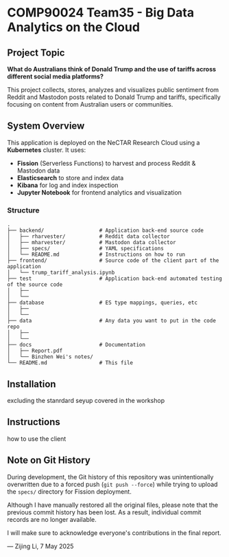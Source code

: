 # COMP90024 Team35 - Big Data Analytics on the Cloud

## Project Topic
**What do Australians think of Donald Trump and the use of tariffs across different social media platforms?**

This project collects, stores, analyzes and visualizes public sentiment from Reddit and Mastodon posts related to Donald Trump and tariffs, specifically focusing on content from Australian users or communities.

## System Overview
This application is deployed on the NeCTAR Research Cloud using a **Kubernetes** cluster. It uses:

- **Fission** (Serverless Functions) to harvest and process Reddit & Mastodon data
- **Elasticsearch** to store and index data
- **Kibana** for log and index inspection
- **Jupyter Notebook** for frontend analytics and visualization

### Structure
```
.
├── backend/                  # Application back-end source code
│   ├── rharvester/           # Reddit data collector
│   ├── mharvester/           # Mastodon data collector
│   ├── specs/                # YAML specifications
│   └── README.md             # Instructions on how to run
├── frontend/                 # Source code of the client part of the application
│   └── trump_tariff_analysis.ipynb  
├── test                      # Application back-end automated testing of the source code
│   ├── 
│   └── 
├── database                  # ES type mappings, queries, etc
│   ├── 
│   └── 
├── data                      # Any data you want to put in the code repo
│   ├── 
│   └── 
├── docs                      # Documentation
│   ├── Report.pdf
│   └── Binzhen Wei's notes/
└── README.md                 # This file
```

## Installation
excluding the stanrdard seyup covered in the workshop

## Instructions
how to use the client

## Note on Git History

During development, the Git history of this repository was unintentionally overwritten due to a forced push (`git push --force`) while trying to upload the `specs/` directory for Fission deployment.

Although I have manually restored all the original files, please note that the previous commit history has been lost. As a result, individual commit records are no longer available.

I will make sure to acknowledge everyone's contributions in the final report.

— Zijing Li, 7 May 2025
